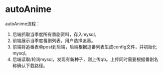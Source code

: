 # autoAnime
autoAnime流程：
1. 后端抓取当季度所有番剧资料，存入mysql。
2. 前端展示当季度番剧列表，用户选择追番。
3. 前端将追番表单post到后端，后端根据追番列表生成config文件，并初始化mysql。
4. 后端读取/轮询mysql，发现有新种子，则上传qb。上传同时需要根据番剧名称确认下载路径。
